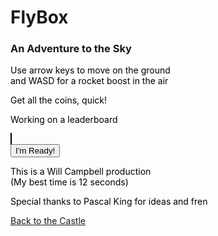 # FlyBox
### An Adventure to the Sky



<style>
  canvas {
    background-color: #B4FBB4;
    border: 1px solid black;
  }
  p {color: black}
</style>

Use  arrow keys to move on the ground <br>
and WASD for a rocket boost in the air

Get all the coins, quick!

<body id="body">
  <p>Working on a leaderboard</p>
  <canvas id="myCanvas" width="400px" height="600px"></canvas>
  <br>
  <input type="button" id="button" value="I'm Ready!"/>
  <script src="game.js"></script>
  <br>
  <p>
    This is a Will Campbell production <br>
    (My best time is 12 seconds)
  </p>
  <p>Special thanks to Pascal King for ideas and fren</p>
</body>

[Back to the Castle](https://whcampbell.github.io/Ivys-Castle/)
